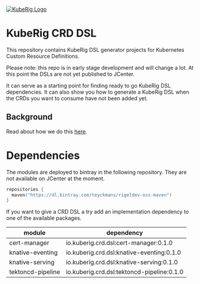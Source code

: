 [![KubeRig Logo](https://kuberig.io/img/logo/website_logo_transparent_background.png)](https://kuberig.io)

# KubeRig CRD DSL

This repository contains KubeRig DSL generator projects for Kubernetes Custom Resource Definitions. 

Please note: this repo is in early stage development and will change a lot. At this point the DSLs are not yet published to JCenter.

It can serve as a starting point for finding ready to go KubeRig DSL dependencies. 
It can also show you how to generate a KubeRig DSL when the CRDs you want to consume have not been added yet.

## Background

Read about how we do this [here](https://www.rigel.dev/kuberig-dsl-for-crds/).

# Dependencies

The modules are deployed to bintray in the following repository. They are not available on JCenter at the moment. 
```kotlin
repositories {
  maven("https://dl.bintray.com/teyckmans/rigeldev-oss-maven")
}
```

If you want to give a CRD DSL a try add an implementation dependency to one of the available packages.

|module|dependency|
|------|----------|
|cert-manager|io.kuberig.crd.dsl:cert-manager:0.1.0|
|knative-eventing|io.kuberig.crd.dsl:knative-eventing:0.1.0|
|knative-serving|io.kuberig.crd.dsl:knative-serving:0.1.0|
|tektoncd-pipeline|io.kuberig.crd.dsl:tektoncd-pipeline:0.1.0|